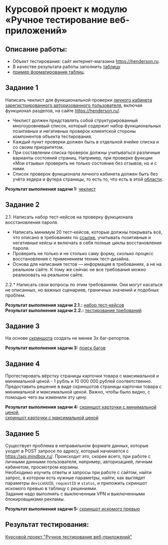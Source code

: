 # Курсовой проект к модулю «Ручное тестирование веб-приложений»

## Описание работы:
- Объект тестирования: сайт интернет-магазина https://henderson.ru.
- В качестве результата работы заполнить [таблицу](https://docs.google.com/spreadsheets/d/1Nl2_n46HvTIdv7JpbNLjOtMcWSuYpblZjyxlsBFKanY/edit?usp=sharing)
- [пример форматирования таблиц](https://docs.google.com/document/d/1yDj9YWZ6wF7v8edq_aJkSFR9g7QgUil5yuuZgbHDzvE/edit?usp=sharing).

## Задание 1

Написать чеклист для функциональной проверки [личного кабинета зарегистрированного авторизованного пользователя](https://henderson.ru/cabinet/), включая функционал разделов, на сайте https://henderson.ru/.
* Чеклист должен представлять собой структурированный многоуровневый список, который содержит набор функциональных позитивных и негативных проверок клиентской стороны компонентов объекта тестирования.
* Каждый пункт проверки должен быть в отдельной ячейке списка и со своим приоритетом.
* При составлении списка проверок должны учитываться различные варианты состояний страниц. Например, при проверке функции «Мои отзывы» проверить не только состояние без отзывов, но и с ними.
* Список проверок функционала личного кабинета должен быть без учёта хедера и футера страницы, то есть то, что есть в этой [области](https://drive.google.com/file/d/1rn6z04Erx7QjUmmTm4-R5MNNBgXpRSP2/view?usp=sharing).

**Результат выполнения задачи 1:** [чеклист](https://docs.google.com/spreadsheets/d/1IsQvUCC8zUXDlSj_WIi_jUB7Va8CmU8X/edit#gid=1488828175)

## Задание 2

2.1. Написать набор тест-кейсов на проверку функционала восстановления пароля.
* Написать минимум 20 тест-кейсов, которые должны покрывать всё, что описано в требованиях по
[ссылке](https://docs.google.com/document/d/12deDbATIy0Xps8MiWvumNqHISfAlFc4etY8F4lPcqJ4/edit?usp=sharing), учитывать позитивные и негативные кейсы и включать в себя полные циклы восстановления пароля.
* Проверить не только и не столько саму форму, сколько процесс восстановления с применением техник тест-дизайна.
* Основа для написания тестов — информация в требованиях, а не на реальном сайте. К тому же сейчас не все требования можно реализовать на реальном сайте.

2.2.*  Написать свои вопросы по этим требованиям. Они могут касаться не описанных, но важных сценариев, граничных значений и подобных проблем.

**Результат выполнения задачи 2.1.:** [набор тест-кейсов](https://docs.google.com/spreadsheets/d/1ClzSZvLSL1KG1rP8gpOYMnsZzTx8ImKM/edit#gid=1542496951)  
**Результат выполнения задачи 2.2.:** [тестирование требований](https://docs.google.com/document/d/1nmt0VIZmHBugtX3HB2yCf7dpcnKTsr-ZDmgup2lBqyg/edit)

## Задание 3

На основе [скриншота](https://drive.google.com/file/d/1ucv3JFqEGY7ijVtP0Qn0BrdV2ipqYu37/view?usp=sharing) создать не менее 3х баг-репортов.

**Результат выполнения задачи 3:** [поиск багов](https://docs.google.com/spreadsheets/d/1267qcJXNsoAqgrIE8fovEI5406LjJD3asafHEjgwArM/edit#gid=0)

## Задание 4

Протестировать вёрстку страницы карточки товара с максимальной и минимальной ценой - 1 рубль и 10 000 000 рублей соответственно.
Предоставить решение в виде скриншотов страницы карточки товара с минимальной и максимальной ценой. Важно, чтобы было видно, с помощью чего вы изменили эту цену.

**Результат выполнения задачи 4:** [скриншот карточки с минимальной ценой](https://raw.githubusercontent.com/Ekaterina-Isabel/manual_testing_of_web_applications_Coursework/main/minimum%20price.jpg),  
[скриншот карточки с максимальной ценой](https://raw.githubusercontent.com/Ekaterina-Isabel/manual_testing_of_web_applications_Coursework/main/maximum%20price.jpg)

## Задание 5

Существует проблема в неправильном формате данных, которые уходят в POST запросе по адресу, который начинается с https://api.mindbox.ru/. Происходит это, скорее всего, при работе с личными данными пользователя, например, авторизацией, личным кабинетом, просмотром корзины.  
Необходимо изучить ответы и запросы при работе с сайтом, найти запрос, в котором есть нужные параметры, найти, как выглядят параметры `deviceUUID`, `requestID` и `status`, и приложить скриншот искомого превью в таблицу с решениями.  
Задание надо выполнять с выключенным VPN и выключенными блокировщиками рекламы.

**Результат выполнения задачи 5:** [скриншот искомого превью](https://github.com/Ekaterina-Isabel/Ekaterina-Isabel/blob/main/preview.jpg)

## Результат тестирования:
[Курсовой проект "Ручное тестирование веб-приложений"](https://docs.google.com/spreadsheets/d/1D3EToOChOqyKHe77KacDb0y5-HhRKWmTiSsM08FQRgM/edit#gid=0)
